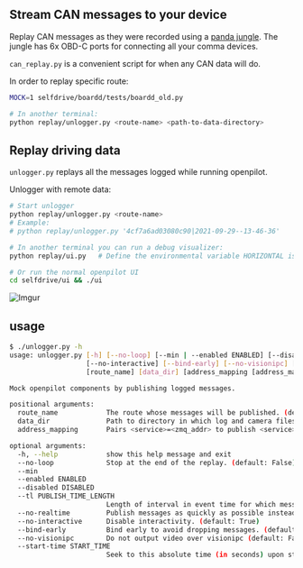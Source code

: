Stream CAN messages to your device
-------------

Replay CAN messages as they were recorded using a [panda jungle](https://comma.ai/shop/products/panda-jungle). The jungle has 6x OBD-C ports for connecting all your comma devices.

`can_replay.py` is a convenient script for when any CAN data will do.

In order to replay specific route:
```bash
MOCK=1 selfdrive/boardd/tests/boardd_old.py

# In another terminal:
python replay/unlogger.py <route-name> <path-to-data-directory>
```

Replay driving data
-------------

`unlogger.py` replays all the messages logged while running openpilot.

Unlogger with remote data:

```bash
# Start unlogger
python replay/unlogger.py <route-name>
# Example:
# python replay/unlogger.py '4cf7a6ad03080c90|2021-09-29--13-46-36'

# In another terminal you can run a debug visualizer:
python replay/ui.py   # Define the environmental variable HORIZONTAL is the ui layout is too tall

# Or run the normal openpilot UI
cd selfdrive/ui && ./ui
```

![Imgur](https://i.imgur.com/Yppe0h2.png)

## usage
``` bash
$ ./unlogger.py -h
usage: unlogger.py [-h] [--no-loop] [--min | --enabled ENABLED] [--disabled DISABLED] [--tl PUBLISH_TIME_LENGTH] [--no-realtime]
                   [--no-interactive] [--bind-early] [--no-visionipc] [--start-time START_TIME]
                   [route_name] [data_dir] [address_mapping [address_mapping ...]]

Mock openpilot components by publishing logged messages.

positional arguments:
  route_name            The route whose messages will be published. (default: None)
  data_dir              Path to directory in which log and camera files are located. (default: None)
  address_mapping       Pairs <service>=<zmq_addr> to publish <service> on <zmq_addr>. (default: None)

optional arguments:
  -h, --help            show this help message and exit
  --no-loop             Stop at the end of the replay. (default: False)
  --min
  --enabled ENABLED
  --disabled DISABLED
  --tl PUBLISH_TIME_LENGTH
                        Length of interval in event time for which messages should be published. (default: None)
  --no-realtime         Publish messages as quickly as possible instead of realtime. (default: True)
  --no-interactive      Disable interactivity. (default: True)
  --bind-early          Bind early to avoid dropping messages. (default: False)
  --no-visionipc        Do not output video over visionipc (default: False)
  --start-time START_TIME
                        Seek to this absolute time (in seconds) upon starting playback. (default: 0.0)
```

